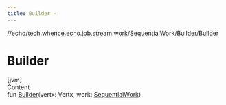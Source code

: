 ```yaml
---
title: Builder -
---
```

//[echo](../../../index.md)/[tech.whence.echo.job.stream.work](../../index.md)/[SequentialWork](../index.md)/[Builder](index.md)/[Builder](-builder.md)



# Builder  
[jvm]  
Content  
fun [Builder](-builder.md)(vertx: Vertx, work: [SequentialWork](../index.md))  



